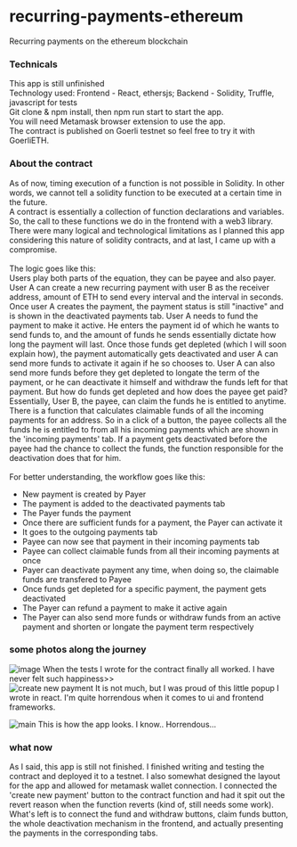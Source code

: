 # recurring-payments-ethereum
Recurring payments on the ethereum blockchain
<br/>
### Technicals
This app is still unfinished
<br/>
Technology used: 
Frontend - React, ethersjs;
Backend - Solidity, Truffle, javascript for tests
<br/>
Git clone & npm install, then npm run start to start the app. 
<br/>
You will need Metamask browser extension to use the app.
<br/>
The contract is published on Goerli testnet so feel free to try it with GoerliETH.
<br/>
### About the contract
As of now, timing execution of a function is not possible in Solidity. In other words, we cannot tell a solidity function to be executed at a certain time in the future.
<br/> A contract is essentially a collection of function declarations and variables. 
<br/> So, the call to these functions we do in the frontend with a web3 library. 
<br/> There were many logical and technological limitations as I planned this app considering this nature of solidity contracts, and at last, I came up with a compromise.
<br/>
<br/>
The logic goes like this:
<br />
Users play both parts of the equation, they can be payee and also payer.
User A can create a new recurring payment with user B as the receiver address, amount of ETH to send every interval and the interval in seconds. Once user A creates the payment, the payment status is still "inactive" and is shown in the deactivated payments tab. User A needs to fund the payment to make it active. He enters the payment id of which he wants to send funds to, and the amount of funds he sends essentially dictate how long the payment will last.
Once those funds get depleted (which I will soon explain how), the payment automatically gets deactivated and user A can send more funds to activate it again if he so chooses to. User A can also send more funds before they get depleted to longate the term of the payment, or he can deactivate it himself and withdraw the funds left for that payment. But how do funds get depleted and how does the payee get paid? Essentially, User B, the payee, can claim the funds he is entitled to anytime. There is a function that calculates claimable funds of all the incoming payments for an address. So in a click of a button, the payee collects all the funds he is entitled to from all his incoming payments which are shown in the 'incoming payments' tab. If a payment gets deactivated before the payee had the chance to collect the funds, the function responsible for the deactivation does that for him. 
<br/>
<br/>
For better understanding, the workflow goes like this:
<br/>
- New payment is created by Payer 
- The payment is added to the deactivated payments tab
- The Payer funds the payment
- Once there are sufficient funds for a payment, the Payer can activate it
- It goes to the outgoing payments tab
- Payee can now see that payment in their incoming payments tab
- Payee can collect claimable funds from all their incoming payments at once
- Payer can deactivate payment any time, when doing so, the claimable funds are transfered to Payee
- Once funds get depleted for a specific payment, the payment gets deactivated
- The Payer can refund a payment to make it active again
- The Payer can also send more funds or withdraw funds from an active payment and shorten or longate the payment term respectively

### some photos along the journey
![image](https://user-images.githubusercontent.com/74145815/205309188-e048037b-d351-41bc-abfe-5936d24d9d04.png)
When the tests I wrote for the contract finally all worked. I have never felt such happiness>>
<br/> 
![create new payment](https://user-images.githubusercontent.com/74145815/205309761-a2cf0f86-26ba-4473-9560-d57e54e3e0bb.png)
It is not much, but I was proud of this little popup I wrote in react. I'm quite horrendous when it comes to ui and frontend frameworks.

![main](https://user-images.githubusercontent.com/74145815/205310251-0ebff809-6808-445a-b22e-5bd8962d0f86.png)
This is how the app looks. I know.. Horrendous...

### what now
As I said, this app is still not finished. I finished writing and testing the contract and deployed it to a testnet. I also somewhat designed the layout for the app and allowed for metamask wallet connection. I connected the 'create new payment' button to the contract function and had it spit out the revert reason when the function reverts (kind of, still needs some work).
<br/> What's left is to connect the fund and withdraw buttons, claim funds button, the whole deactivation mechanism in the frontend, and actually presenting the payments in the corresponding tabs.

